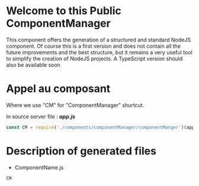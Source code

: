 # Welcome to this Public ComponentManager

This component offers the generation of a structured and standard NodeJS component.
Of course this is a first version and does not contain all the future improvements and the best structure, but it remains a very useful tool to simplify the creation of NodeJS projects.
A TypeScript version should also be available soon

# Appel au composant
Where we use "CM" for "ComponentManager" shurtcut.

In source server file : ***app.js***
``` Javascript
const CM = require('./components/componentManager/componentManger')(app);
```

# Description of generated files

- ComponentName.js  
``` Javascript
CM

```


